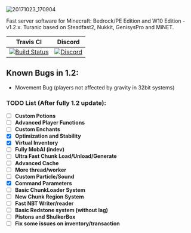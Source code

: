 <img src="https://preview.ibb.co/cpyebR/20171023_170904.png" alt="20171023_170904" border="0">

Fast server software for Minecraft: Bedrock/PE Edition and W10 Edition - v1.2.x.
Turanic based on Steadfast2, Nukkit, GenisysPro and MiNET.

| Travis CI | Discord |
| :---: | :---: |
[![Build Status](https://travis-ci.org/TuranicTeam/Turanic.svg?branch=master)](https://travis-ci.org/TuranicTeam/Turanic) | [![Discord](https://camo.githubusercontent.com/455152269a0ed38255ed15e375084d4dd08e0c98/68747470733a2f2f696d672e736869656c64732e696f2f62616467652f636861742d6f6e253230646973636f72642d3732383944412e737667)](https://discord.gg/4GZxrdk) |

## Known Bugs in 1.2:

- Movement Bug (players not affected by gravity in 32bit systems)


### TODO List (After fully 1.2 update):
- [ ] **Custom Potions**
- [ ] **Advanced Player Functions**
- [ ] **Custom Enchants**
- [x] **Optimization and Stability**
- [x] **Virtual Inventory** 
- [ ] **Fully MobAI (indev)**
- [ ] **Ultra Fast Chunk Load/Unload/Generate**
- [ ] **Advanced Cache**
- [ ] **More thread/worker**
- [ ] **Custom Particle/Sound**
- [x] **Command Parameters**
- [ ] **Basic ChunkLoader System**
- [ ] **New Chunk Region System**
- [ ] **Fast NBT Writer/reader**
- [ ] **Basic Redstone system (without lag)**
- [ ] **Pistons and ShulkerBox**
- [ ] **Fix some issues on inventory/transaction**